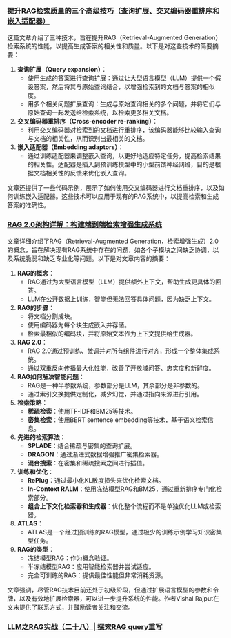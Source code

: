 ### [提升RAG检索质量的三个高级技巧（查询扩展、交叉编码器重排序和嵌入适配器）](https://mp.weixin.qq.com/s/rjsymQQwgE78fNZ60opE0w)
这篇文章介绍了三种技术，旨在提升RAG（Retrieval-Augmented Generation）检索系统的性能，以提高生成答案的相关性和质量。以下是对这些技术的简要摘要：

1.  **查询扩展（Query expansion）**： 
    - 使用生成的答案进行查询扩展：通过让大型语言模型（LLM）提供一个假设答案，然后将其与原始查询结合，以增强检索到的文档与答案的相似度。
    - 用多个相关问题扩展查询：生成与原始查询相关的多个问题，并将它们与原始查询一起发送给检索系统，以检索更多相关文档。
2.  **交叉编码器重排序（Cross-encoder re-ranking）**： 
    - 利用交叉编码器对检索到的文档进行重排序，该编码器能够比较输入查询与文档的相关性，从而识别出最相关的文档。
3.  **嵌入适配器（Embedding adaptors）**： 
    - 通过训练适配器来调整嵌入查询，以更好地适应特定任务，提高检索结果的相关性。适配器是插入到预训练模型中的小型前馈神经网络，目的是根据文档相关性的反馈来优化嵌入查询。

文章还提供了一些代码示例，展示了如何使用交叉编码器进行文档重排序，以及如何训练嵌入适配器。这些技术可以应用于现有的RAG系统中，以提高检索和生成答案的准确性。

### [RAG 2.0架构详解：构建端到端检索增强生成系统](https://mp.weixin.qq.com/s/ZDlp_oOEF7vQFaLsU_CaDA)
文章详细介绍了RAG（Retrieval-Augmented Generation，检索增强生成）2.0的概念，旨在解决现有RAG系统中存在的问题，如各个子模块之间缺乏协调，以及系统脆弱和缺乏专业化等问题。以下是对文章内容的摘要：

1.  **RAG的概念**： 
    - RAG通过为大型语言模型（LLM）提供额外上下文，帮助生成更具体的回答。
    - LLM在公开数据上训练，智能但无法回答具体问题，因为缺乏上下文。
2.  **RAG的步骤**： 
    - 将文档分割成块。
    - 使用编码器为每个块生成嵌入并存储。
    - 检索最相似的编码块，并将原始文本作为上下文提供给生成器。
3.  **RAG 2.0**： 
    - RAG 2.0通过预训练、微调并对所有组件进行对齐，形成一个整体集成系统。
    - 通过双重反向传播最大化性能，改善了开放域问答、忠实度和新鲜度。
4.  **RAG如何解决智能问题**： 
    - RAG是一种半参数系统，参数部分是LLM，其余部分是非参数的。
    - 通过索引交换提供定制化，减少幻觉，并通过指向来源进行引用。
5.  **检索策略**： 
    - **稀疏检索**：使用TF-IDF和BM25等技术。
    - **密集检索**：使用BERT sentence embedding等技术，基于语义检索信息。
6.  **先进的检索算法**： 
    - **SPLADE**：结合稀疏与密集的查询扩展。
    - **DRAGON**：通过渐进式数据增强推广密集检索器。
    - **混合搜索**：在密集和稀疏搜索之间进行插值。
7.  **训练和优化**： 
    - **RePlug**：通过最小化KL散度损失来优化检索文档。
    - **In-Context RALM**：使用冻结模型RAG和BM25，通过重新排序专门化检索部分。
    - **组合上下文化检索器和生成器**：优化整个流程而不是单独优化LLM或检索器。
8.  **ATLAS**： 
    - ATLAS是一个经过预训练的RAG模型，通过极少的训练示例学习知识密集型任务。
9.  **RAG的类型**： 
    - 冻结模型RAG：作为概念验证。
    - 半冻结模型RAG：应用智能检索器并尝试适应。
    - 完全可训练的RAG：提供最佳性能但非常消耗资源。

文章强调，尽管RAG技术目前还处于初级阶段，但通过扩展语言模型的参数和令牌，以及有效地扩展检索器，可以进一步提升系统的性能。作者Vishal Rajput在文末提供了联系方式，并鼓励读者关注和交流。

### [LLM之RAG实战（二十八）| 探索RAG query重写](https://mp.weixin.qq.com/s/_esiWTwz37k0t0UAwDL4Rg)
